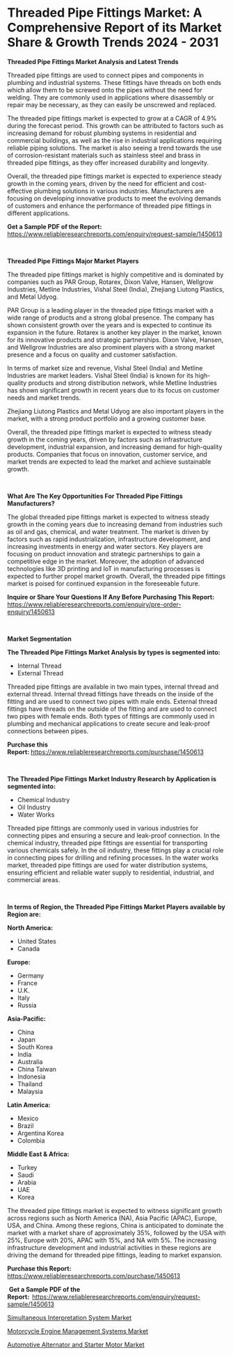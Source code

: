<p><h1>Threaded Pipe Fittings Market: A Comprehensive Report of its Market Share & Growth Trends 2024 - 2031</h1></p><p><strong>Threaded Pipe Fittings Market Analysis and Latest Trends</strong></p>
<p><p>Threaded pipe fittings are used to connect pipes and components in plumbing and industrial systems. These fittings have threads on both ends which allow them to be screwed onto the pipes without the need for welding. They are commonly used in applications where disassembly or repair may be necessary, as they can easily be unscrewed and replaced.</p><p>The threaded pipe fittings market is expected to grow at a CAGR of 4.9% during the forecast period. This growth can be attributed to factors such as increasing demand for robust plumbing systems in residential and commercial buildings, as well as the rise in industrial applications requiring reliable piping solutions. The market is also seeing a trend towards the use of corrosion-resistant materials such as stainless steel and brass in threaded pipe fittings, as they offer increased durability and longevity.</p><p>Overall, the threaded pipe fittings market is expected to experience steady growth in the coming years, driven by the need for efficient and cost-effective plumbing solutions in various industries. Manufacturers are focusing on developing innovative products to meet the evolving demands of customers and enhance the performance of threaded pipe fittings in different applications.</p></p>
<p><strong>Get a Sample PDF of the Report:&nbsp;</strong> <a href="https://www.reliableresearchreports.com/enquiry/request-sample/1450613">https://www.reliableresearchreports.com/enquiry/request-sample/1450613</a></p>
<p>&nbsp;</p>
<p><strong>Threaded Pipe Fittings Major Market Players</strong></p>
<p><p>The threaded pipe fittings market is highly competitive and is dominated by companies such as PAR Group, Rotarex, Dixon Valve, Hansen, Wellgrow Industries, Metline Industries, Vishal Steel (India), Zhejiang Liutong Plastics, and Metal Udyog.</p><p>PAR Group is a leading player in the threaded pipe fittings market with a wide range of products and a strong global presence. The company has shown consistent growth over the years and is expected to continue its expansion in the future. Rotarex is another key player in the market, known for its innovative products and strategic partnerships. Dixon Valve, Hansen, and Wellgrow Industries are also prominent players with a strong market presence and a focus on quality and customer satisfaction.</p><p>In terms of market size and revenue, Vishal Steel (India) and Metline Industries are market leaders. Vishal Steel (India) is known for its high-quality products and strong distribution network, while Metline Industries has shown significant growth in recent years due to its focus on customer needs and market trends.</p><p>Zhejiang Liutong Plastics and Metal Udyog are also important players in the market, with a strong product portfolio and a growing customer base.</p><p>Overall, the threaded pipe fittings market is expected to witness steady growth in the coming years, driven by factors such as infrastructure development, industrial expansion, and increasing demand for high-quality products. Companies that focus on innovation, customer service, and market trends are expected to lead the market and achieve sustainable growth.</p></p>
<p>&nbsp;</p>
<p><strong>What Are The Key Opportunities For Threaded Pipe Fittings Manufacturers?</strong></p>
<p><p>The global threaded pipe fittings market is expected to witness steady growth in the coming years due to increasing demand from industries such as oil and gas, chemical, and water treatment. The market is driven by factors such as rapid industrialization, infrastructure development, and increasing investments in energy and water sectors. Key players are focusing on product innovation and strategic partnerships to gain a competitive edge in the market. Moreover, the adoption of advanced technologies like 3D printing and IoT in manufacturing processes is expected to further propel market growth. Overall, the threaded pipe fittings market is poised for continued expansion in the foreseeable future.</p></p>
<p><strong>Inquire or Share Your Questions If Any Before Purchasing This Report:</strong> <a href="https://www.reliableresearchreports.com/enquiry/pre-order-enquiry/1450613">https://www.reliableresearchreports.com/enquiry/pre-order-enquiry/1450613</a></p>
<p>&nbsp;</p>
<p><strong>Market Segmentation</strong></p>
<p><strong>The Threaded Pipe Fittings Market Analysis by types is segmented into:</strong></p>
<p><ul><li>Internal Thread</li><li>External Thread</li></ul></p>
<p><p>Threaded pipe fittings are available in two main types, internal thread and external thread. Internal thread fittings have threads on the inside of the fitting and are used to connect two pipes with male ends. External thread fittings have threads on the outside of the fitting and are used to connect two pipes with female ends. Both types of fittings are commonly used in plumbing and mechanical applications to create secure and leak-proof connections between pipes.</p></p>
<p><strong>Purchase this Report:&nbsp;</strong><a href="https://www.reliableresearchreports.com/purchase/1450613">https://www.reliableresearchreports.com/purchase/1450613</a></p>
<p>&nbsp;</p>
<p><strong>The Threaded Pipe Fittings Market Industry Research by Application is segmented into:</strong></p>
<p><ul><li>Chemical Industry</li><li>Oil Industry</li><li>Water Works</li></ul></p>
<p><p>Threaded pipe fittings are commonly used in various industries for connecting pipes and ensuring a secure and leak-proof connection. In the chemical industry, threaded pipe fittings are essential for transporting various chemicals safely. In the oil industry, these fittings play a crucial role in connecting pipes for drilling and refining processes. In the water works market, threaded pipe fittings are used for water distribution systems, ensuring efficient and reliable water supply to residential, industrial, and commercial areas.</p></p>
<p>&nbsp;</p>
<p><strong>In terms of Region, the Threaded Pipe Fittings Market Players available by Region are:</strong></p>
<p>
    <p> <strong> North America: </strong>
        <ul>
            <li>United States</li>
            <li>Canada</li>
        </ul>
        </p> 
    <p> <strong> Europe: </strong>
        <ul>
            <li>Germany</li>
            <li>France</li>
            <li>U.K.</li>
            <li>Italy</li>
            <li>Russia</li>
        </ul>
        </p> 
    <p> <strong> Asia-Pacific: </strong>
        <ul>
            <li>China</li>
            <li>Japan</li>
            <li>South Korea</li>
            <li>India</li>
            <li>Australia</li>
            <li>China Taiwan</li>
            <li>Indonesia</li>
            <li>Thailand</li>
            <li>Malaysia</li>
        </ul>
        </p> 
    <p> <strong> Latin America: </strong>
        <ul>
            <li>Mexico</li>
            <li>Brazil</li>
            <li>Argentina Korea</li>
            <li>Colombia</li>
        </ul>
        </p> 
    <p> <strong> Middle East & Africa: </strong>
        <ul>
            <li>Turkey</li>
            <li>Saudi</li>
            <li>Arabia</li>
            <li>UAE</li>
            <li>Korea</li>
        </ul>
    </p>
    </p>
<p><p>The threaded pipe fittings market is expected to witness significant growth across regions such as North America (NA), Asia Pacific (APAC), Europe, USA, and China. Among these regions, China is anticipated to dominate the market with a market share of approximately 35%, followed by the USA with 25%, Europe with 20%, APAC with 15%, and NA with 5%. The increasing infrastructure development and industrial activities in these regions are driving the demand for threaded pipe fittings, leading to market expansion.</p></p>
<p><strong>Purchase this Report: </strong><a href="https://www.reliableresearchreports.com/purchase/1450613">https://www.reliableresearchreports.com/purchase/1450613</a></p>
<p>&nbsp;<strong>Get a Sample PDF of the Report:&nbsp;&nbsp;</strong><a href="https://www.reliableresearchreports.com/enquiry/request-sample/1450613">https://www.reliableresearchreports.com/enquiry/request-sample/1450613</a></p>
<p><strong></strong></p>
<p><p><a href="https://view.publitas.com/reportprime-1/simultaneous-interpretation-system-market-size-furnishes-valuable-information-encompassing-market-share-market-trends-and-projections-spanning-from-2023-to-2030/">Simultaneous Interpretation System Market</a></p><p><a href="https://view.publitas.com/reportprime-1/motorcycle-engine-management-systems-market-centers-on-aspects-such-as-market-growth-market-share-market-opportunity-and-projected-forecasts-spanning-from-2023-to-2030/">Motorcycle Engine Management Systems Market</a></p><p><a href="https://view.publitas.com/reportprime-1/automotive-alternator-and-starter-motor-market-size-growth-outlook-from-2023-to-2030-projecting-at-markets-trends-analysis-by-application-regional-outlook-and-revenue/">Automotive Alternator and Starter Motor Market</a></p></p>